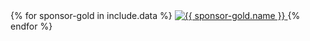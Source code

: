 <div class="member-list">
  <div>
  {% for sponsor-gold in include.data %}
    <a href="{{ sponsor-gold.url }}" rel="sponsored">
      <img class="crs-gold-sponsor" src="{{ sponsor-gold.src }}" alt="{{ sponsor-gold.name }}" />
    </a>
  {% endfor %}
  </div>
</div>
